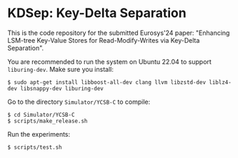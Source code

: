 # KDSep: Key-Delta Separation

This is the code repository for the submitted Eurosys'24 paper: "Enhancing LSM-tree Key-Value Stores for Read-Modify-Writes via Key-Delta Separation". 

You are recommended to run the system on Ubuntu 22.04 to support `liburing-dev`. Make sure you install:

```shell
$ sudo apt-get install libboost-all-dev clang llvm libzstd-dev liblz4-dev libsnappy-dev liburing-dev
```

Go to the directory `Simulator/YCSB-C` to compile:

```shell
$ cd Simulator/YCSB-C
$ scripts/make_release.sh
```

Run the experiments:

```shell
$ scripts/test.sh
```
